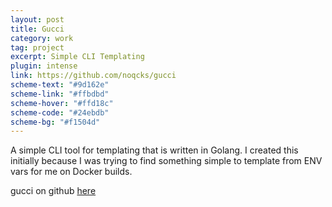 ```yaml
---
layout: post
title: Gucci
category: work
tag: project
excerpt: Simple CLI Templating
plugin: intense
link: https://github.com/noqcks/gucci
scheme-text: "#9d162e"
scheme-link: "#ffbdbd"
scheme-hover: "#ffd18c"
scheme-code: "#24ebdb"
scheme-bg: "#f1504d"
---
```


<p>A simple CLI tool for templating that is written in Golang. I created this initially because I was trying to find something simple to template from ENV vars for me on Docker builds.</p>

<p>gucci on github <a href="https://github.com/noqcks/gucci">here</a></p>
